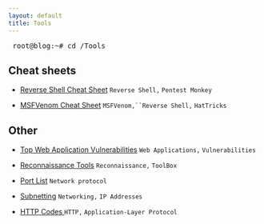 ```yaml
---
layout: default
title: Tools
---
```

<pre> root@blog:~# cd /Tools </pre>  

**Cheat sheets**
---
- [Reverse Shell Cheat Sheet](https://isaac-ken.github.io/posts/Tools/Reverse_Shell_Cheat_Sheet.html) `Reverse Shell,` `Pentest Monkey`

- [MSFVenom Cheat Sheet](https://isaac-ken.github.io/posts/Tools/MSFVenomCheatSheet.html) `MSFVenom,``Reverse Shell,` `HatTricks`


**Other**
---
- [Top Web Application Vulnerabilities](https://isaac-ken.github.io/posts/Tools/Top_Vulnerabilities.html) `Web Applications,` `Vulnerabilities`

- [Reconnaissance Tools](https://isaac-ken.github.io/posts/Tools/Recon.html) `Reconnaissance,` `ToolBox`

- [Port List](https://isaac-ken.github.io/posts/Tools/Ports.html) `Network protocol` 

- [Subnetting](https://isaac-ken.github.io/posts/Tools/Subnets.html) `Networking,` `IP Addresses`

- [HTTP Codes ](https://isaac-ken.github.io/posts/Tools/Http_Response.html) `HTTP,` `Application-Layer Protocol`

